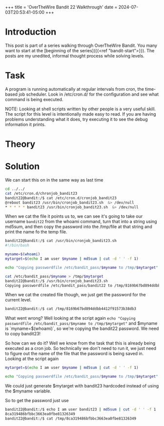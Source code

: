 +++
title = 'OverTheWire Bandit 22 Walkthrough'
date = 2024-07-03T20:53:41-05:00
+++

# Introduction

This post is part of a series walking through OverTheWire Bandit. You many want to start at the [beginning of the series]({{<ref "bandit-start">}}). The posts are my unedited, informal thought process while solving levels.

# Task

A program is running automatically at regular intervals from cron, the time-based job scheduler. Look in /etc/cron.d/ for the configuration and see what command is being executed.

NOTE: Looking at shell scripts written by other people is a very useful skill. The script for this level is intentionally made easy to read. If you are having problems understanding what it does, try executing it to see the debug information it prints.

# Theory

# Solution

We can start this on in the same way as last time

```bash
cd ../../
cat /etc/cron.d/chronjob_bandit23
bandit22@bandit:/$ cat /etc/cron.d/cronjob_bandit23
@reboot bandit23 /usr/bin/cronjob_bandit23.sh  &> /dev/null
* * * * * bandit23 /usr/bin/cronjob_bandit23.sh  &> /dev/null
```

When we cat the file it points us to, we can see it's going to take our username `bandit22` from the whoami command, turn that into a string using md5sum, and then copy the password into the /tmp/file at that string and print the name fo the temp file.

```bash
bandit22@bandit:/$ cat /usr/bin/cronjob_bandit23.sh
#!/bin/bash

myname=$(whoami)
mytarget=$(echo I am user $myname | md5sum | cut -d ' ' -f 1)

echo "Copying passwordfile /etc/bandit_pass/$myname to /tmp/$mytarget"

cat /etc/bandit_pass/$myname > /tmp/$mytarget
bandit22@bandit:/$ /usr/bin/cronjob_bandit23.sh
Copying passwordfile /etc/bandit_pass/bandit22 to /tmp/8169b67bd894ddbb4412f91573b38db3
```

When we cat the created file though, we just get the password for the current level.

```bash
bandit22@bandit:/$ cat /tmp/8169b67bd894ddbb4412f91573b38db3
```

What went wrong? Well looking at the script again
`echo "Copying passwordfile /etc/bandit_pass/$myname to /tmp/$mytarget"`
and $myname is `myname=$(whoami)`, so we're copying the bandit22 password. We need to copy bandit23!

So how can we do it? Well we know from the task that this is already being executed as a cron job. So technically we don't need to run it, we just need to figure out the name of the file that the password is being saved in. Looking at the script again

```bash
mytarget=$(echo I am user $myname | md5sum | cut -d ' ' -f 1)

echo "Copying passwordfile /etc/bandit_pass/$myname to /tmp/$mytarget"
```

We could just generate $mytarget with bandit23 hardcoded instead of using the $myname variable.

So to get the password just use

```bash
bandit22@bandit:/$ echo I am user bandit23 | md5sum | cut -d ' ' -f 1
8ca319486bfbbc3663ea0fbe81326349
bandit22@bandit:/$ cat /tmp/8ca319486bfbbc3663ea0fbe81326349
```
